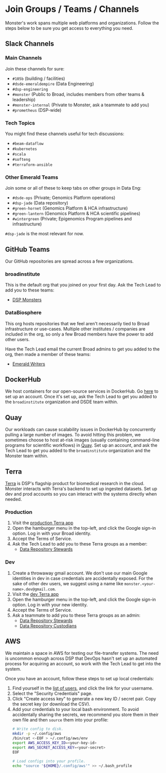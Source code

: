 # Join Groups / Teams / Channels
Monster's work spans multiple web platforms and organizations. Follow the steps
below to be sure you get access to everything you need.

## Slack Channels

### Main Channels
Join these channels for sure:
* `#105b` (building / facilities)
* `#dsde-emeraldempire` (Data Engineering)
* `#dsp-engineering`
* `#monster` (Public to Broad, includes members from other teams & leadership)
* `#monster-internal` (Private to Monster, ask a teammate to add you)
* `#prometheus` (DSP-wide)

### Tech Topics
You might find these channels useful for tech discussions:
* `#beam-dataflow`
* `#kubernetes`
* `#scala`
* `#softeng`
* `#terraform-ansible`

### Other Emerald Teams
Join some or all of these to keep tabs on other groups in Data Eng:
* `#dsde-ops` (Private; Genomics Platform operations)
* `#dsp-jade` (Data repository)
* `#green-hornet` (Genomics Platform & HCA infrastructure)
* `#green-lantern` (Genomics Platform & HCA scientific pipelines)
* `#wintergreen` (Private; Epigenomics Program pipelines and infrastructure)

`#dsp-jade` is the most relevant for now.

## GitHub Teams
Our GitHub repositories are spread across a few organizations.

### broadinstitute
This is the default org that you joined on your first day. Ask the Tech Lead to add you to
these teams:
* [DSP Monsters](https://github.com/orgs/broadinstitute/teams/dsp-monsters)

### DataBiosphere
This org hosts repositories that we feel aren't necessarily tied to Broad infrastructure
or use-cases. Multiple other institutes / companies are included in the org, so only a few
Broad members have the power to add other users.

Have the Tech Lead email the current Broad admins to get you added to the org, then made a
member of these teams:
* [Emerald Writers](https://github.com/orgs/DataBiosphere/teams/broademeraldwrite)

## DockerHub
We host containers for our open-source services in DockerHub. Go [here](https://hub.docker.com/)
to set up an account. Once it's set up, ask the Tech Lead to get you added to the `broadinstitute`
organization and DSDE team within.

## Quay
Our workloads can cause scalability issues in DockerHub by concurrently pulling a large
number of images. To avoid hitting this problem, we sometimes choose to host at-risk images
(usually containing command-line programs for scientific workflows) in [Quay](https://quay.io).
Set up an account, and ask the Tech Lead to get you added to the `broadinstitute` organization
and the Monster team within.

## Terra
[Terra](https://terra.bio/) is DSP's flagship product for biomedical research in the cloud.
Monster interacts with Terra's backend to set up ingested datasets. Set up dev and prod accounts
so you can interact with the systems directly when needed.

### Production
1. Visit the [production Terra app](https://app.terra.bio/)
2. Open the hamburger menu in the top-left, and click the Google sign-in option. Log in with
   your Broad identity.
3. Accept the Terms of Service.
4. Ask the Tech Lead to add you to these Terra groups as a member:
   * [Data Repository Stewards](https://app.terra.bio/#groups/Stewards)

### Dev
1. Create a throwaway gmail account. We don't use our main Google identities in dev
   in case credentials are accidentally exposed. For the sake of other dev users, we suggest
   using a name like `monster.<your-name>.dev@gmail.com`.
2. Visit the [dev Terra app](https://bvdp-saturn-dev.appspot.com/)
3. Open the hamburger menu in the top-left, and click the Google sign-in option. Log in with
   your new identity.
4. Accept the Terms of Service.
5. Ask a teammate to add you to these Terra groups as an admin:
   * [Data Repository Stewards](https://bvdp-saturn-dev.appspot.com/#groups/JadeStewards-dev)
   * [Data Repository Custodians](https://bvdp-saturn-dev.appspot.com/#groups/JadeCustodians-dev)

## AWS
We maintain a space in AWS for testing our file-transfer systems. The need is uncommon
enough across DSP that DevOps hasn't set up an automated process for acquiring an account,
so work with the Tech Lead to get into the system.

Once you have an account, follow these steps to set up local credentials:
1. Find yourself in the [list of users](https://console.aws.amazon.com/iam/home?region=us-east-1#/users),
   and click the link for your username.
2. Select the "Security Credentials" page.
3. Click "Create access key" to generate a new key ID / secret pair. Copy the secret
   key (or download the CSV).
4. Add your credentials to your local bash environment. To avoid accidentally sharing the secrets,
   we recommend you store them in their own file and then `source` them into your profile:
   ```bash
   # Write config to disk.
   mkdir -p ~/.config/aws
   /bin/cat <-EOF > ~/.config/aws/env
   export AWS_ACCESS_KEY_ID=<your-key-id>
   export AWS_SECRET_ACCESS_KEY=<your-secret>
   EOF

   # Load configs into your profile.
   echo "source '${HOME}/.config/aws'" >> ~/.bash_profile
   ```
